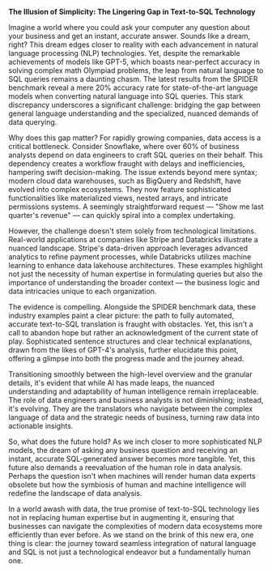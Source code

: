 **The Illusion of Simplicity: The Lingering Gap in Text-to-SQL Technology**

Imagine a world where you could ask your computer any question about your business and get an instant, accurate answer. Sounds like a dream, right? This dream edges closer to reality with each advancement in natural language processing (NLP) technologies. Yet, despite the remarkable achievements of models like GPT-5, which boasts near-perfect accuracy in solving complex math Olympiad problems, the leap from natural language to SQL queries remains a daunting chasm. The latest results from the SPIDER benchmark reveal a mere 20% accuracy rate for state-of-the-art language models when converting natural language into SQL queries. This stark discrepancy underscores a significant challenge: bridging the gap between general language understanding and the specialized, nuanced demands of data querying.

Why does this gap matter? For rapidly growing companies, data access is a critical bottleneck. Consider Snowflake, where over 60% of business analysts depend on data engineers to craft SQL queries on their behalf. This dependency creates a workflow fraught with delays and inefficiencies, hampering swift decision-making. The issue extends beyond mere syntax; modern cloud data warehouses, such as BigQuery and Redshift, have evolved into complex ecosystems. They now feature sophisticated functionalities like materialized views, nested arrays, and intricate permissions systems. A seemingly straightforward request — "Show me last quarter's revenue" — can quickly spiral into a complex undertaking.

However, the challenge doesn't stem solely from technological limitations. Real-world applications at companies like Stripe and Databricks illustrate a nuanced landscape. Stripe's data-driven approach leverages advanced analytics to refine payment processes, while Databricks utilizes machine learning to enhance data lakehouse architectures. These examples highlight not just the necessity of human expertise in formulating queries but also the importance of understanding the broader context — the business logic and data intricacies unique to each organization.

The evidence is compelling. Alongside the SPIDER benchmark data, these industry examples paint a clear picture: the path to fully automated, accurate text-to-SQL translation is fraught with obstacles. Yet, this isn't a call to abandon hope but rather an acknowledgment of the current state of play. Sophisticated sentence structures and clear technical explanations, drawn from the likes of GPT-4's analysis, further elucidate this point, offering a glimpse into both the progress made and the journey ahead.

Transitioning smoothly between the high-level overview and the granular details, it's evident that while AI has made leaps, the nuanced understanding and adaptability of human intelligence remain irreplaceable. The role of data engineers and business analysts is not diminishing; instead, it's evolving. They are the translators who navigate between the complex language of data and the strategic needs of business, turning raw data into actionable insights.

So, what does the future hold? As we inch closer to more sophisticated NLP models, the dream of asking any business question and receiving an instant, accurate SQL-generated answer becomes more tangible. Yet, this future also demands a reevaluation of the human role in data analysis. Perhaps the question isn't when machines will render human data experts obsolete but how the symbiosis of human and machine intelligence will redefine the landscape of data analysis.

In a world awash with data, the true promise of text-to-SQL technology lies not in replacing human expertise but in augmenting it, ensuring that businesses can navigate the complexities of modern data ecosystems more efficiently than ever before. As we stand on the brink of this new era, one thing is clear: the journey toward seamless integration of natural language and SQL is not just a technological endeavor but a fundamentally human one.